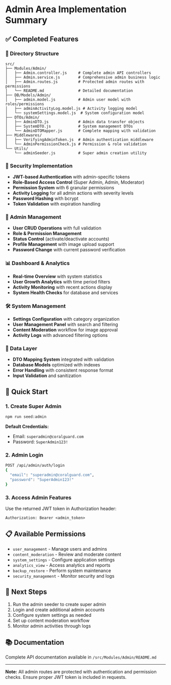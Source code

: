 # Admin Area Implementation Summary

## ✅ Completed Features

### 📁 Directory Structure
```
src/
├── Modules/Admin/
│   ├── Admin.controller.js     # Complete admin API controllers
│   ├── Admin.service.js        # Comprehensive admin business logic
│   ├── Admin.routes.js         # Protected admin routes with permissions
│   └── README.md               # Detailed documentation
├── DB/Models/Admin/
│   ├── admin.model.js          # Admin user model with roles/permissions
│   ├── adminActivityLog.model.js # Activity logging model
│   └── systemSettings.model.js  # System configuration model
├── DTOs/Admin/
│   ├── AdminDTO.js             # Admin data transfer objects
│   ├── SystemDTO.js            # System management DTOs
│   └── AdminDTOMapper.js       # Complete mapping with validation
├── Middlewares/
│   ├── VerifyingAdminToken.js  # Admin authentication middleware
│   └── AdminPermissionCheck.js # Permission & role validation
└── Utils/
    └── adminSeeder.js          # Super admin creation utility
```

### 🔐 Security Implementation
- **JWT-based Authentication** with admin-specific tokens
- **Role-Based Access Control** (Super Admin, Admin, Moderator)
- **Permission System** with 6 granular permissions
- **Activity Logging** for all admin actions with severity levels
- **Password Hashing** with bcrypt
- **Token Validation** with expiration handling

### 👥 Admin Management
- **User CRUD Operations** with full validation
- **Role & Permission Management** 
- **Status Control** (activate/deactivate accounts)
- **Profile Management** with image upload support
- **Password Change** with current password verification

### 📊 Dashboard & Analytics
- **Real-time Overview** with system statistics
- **User Growth Analytics** with time period filters
- **Activity Monitoring** with recent actions display
- **System Health Checks** for database and services

### 🛠️ System Management
- **Settings Configuration** with category organization
- **User Management Panel** with search and filtering
- **Content Moderation** workflow for image approval
- **Activity Logs** with advanced filtering options

### 🔄 Data Layer
- **DTO Mapping System** integrated with validation
- **Database Models** optimized with indexes
- **Error Handling** with consistent response format
- **Input Validation** and sanitization

## 🚀 Quick Start

### 1. Create Super Admin
```bash
npm run seed:admin
```
**Default Credentials:**
- Email: `superadmin@coralguard.com`
- Password: `SuperAdmin123!`

### 2. Admin Login
```bash
POST /api/admin/auth/login
{
  "email": "superadmin@coralguard.com",
  "password": "SuperAdmin123!"
}
```

### 3. Access Admin Features
Use the returned JWT token in Authorization header:
```
Authorization: Bearer <admin_token>
```

## 📋 Available Permissions
- `user_management` - Manage users and admins
- `content_moderation` - Review and moderate content
- `system_settings` - Configure application settings
- `analytics_view` - Access analytics and reports
- `backup_restore` - Perform system maintenance
- `security_management` - Monitor security and logs

## 🎯 Next Steps
1. Run the admin seeder to create super admin
2. Login and create additional admin accounts
3. Configure system settings as needed
4. Set up content moderation workflow
5. Monitor admin activities through logs

## 📚 Documentation
Complete API documentation available in `/src/Modules/Admin/README.md`

---
**Note:** All admin routes are protected with authentication and permission checks. Ensure proper JWT token is included in requests.
